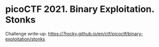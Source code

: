 # picoCTF 2021. Binary Exploitation. Stonks

Challenge write-up: https://7rocky.github.io/en/ctf/picoctf/binary-exploitation/stonks
